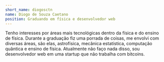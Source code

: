 ```yaml
---
short_name: diogosctn
name: Diogo de Souza Caetano
position: Graduando em física e desenvolvedor web
---
```


Tenho interesses por áreas mais tecnológicas dentro da física e do ensino de física. Durante a graduação fiz uma porrada de coisas, me envolvi com diversas áreas, são elas, astrofísica, mecânica estatística, computação quântica e ensino de física. Atualmente não faço nada disso, sou desenvolvedor web em uma startup que não trabalha com bitcoins.
